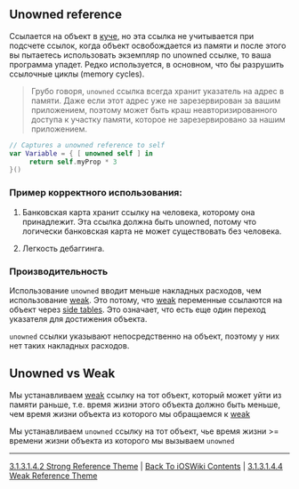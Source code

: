 ## Unowned reference

Ссылается на объект в [куче](/3%20Memory%20and%20Concurrency/3.1%20Memory/3.1.2%20RandomAccessMemory/3.1.2.3%20Heap.md), но эта ссылка не учитывается при подсчете ссылок, когда объект освобождается из памяти и после этого вы пытаетесь использовать экземпляр по unowned ссылке, то ваша программа упадет. Редко используется, в основном, что бы разрушить ссылочные циклы (memory cycles).

> Грубо говоря, `unowned` ссылка всегда хранит указатель на адрес в памяти. Даже если этот адрес уже не зарезервирован за вашим приложением, поэтому может быть краш неавторизированного доступа к участку памяти, которое не зарезервировано за нашим приложением.

```swift
// Captures a unowned reference to self
var Variable = { [ unowned self ] in
     return self.myProp * 3
}()
```

### Пример корректного использования:

1) Банковская карта хранит ссылку на человека, которому она принадлежит. Эта ссылка должна быть unowned, потому что логически банковская карта не может существовать без человека.

2) Легкость дебаггинга.

### Производительность

Использование `unowned` вводит меньше накладных расходов, чем использование [weak](./3.1.3.1.4.4%20Weak.md). Это потому, что [weak](./3.1.3.1.4.4%20Weak.md) переменные ссылаются на объект через [side tables](./3.1.3.1.4.5%20SideTables.md). Это означает, что есть еще один переход указателя для достижения объекта.

`unowned` ссылки указывают непосредственно на объект, поэтому у них нет таких накладных расходов.

## Unowned vs Weak

Мы устанавливаем [weak](./3.1.3.1.4.4%20Weak.md) ссылку на тот объект, который может уйти из памяти раньше, т.е. время жизни этого объекта должно быть меньше, чем время жизни объекта из которого мы обращаемся к [weak](./3.1.3.1.4.4%20Weak.md)

Мы устанавливаем `unowned` ссылку на тот объект, чье время жизни >= времени жизни объекта из которого мы вызываем `unowned`

---

[3.1.3.1.4.2 Strong Reference Theme](./3.1.3.1.4.2%20Strong.md) | [Back To iOSWiki Contents](https://github.com/eldaroid/iOSWiki) | [3.1.3.1.4.4 Weak Reference Theme](./3.1.3.1.4.4%20Weak.md)

